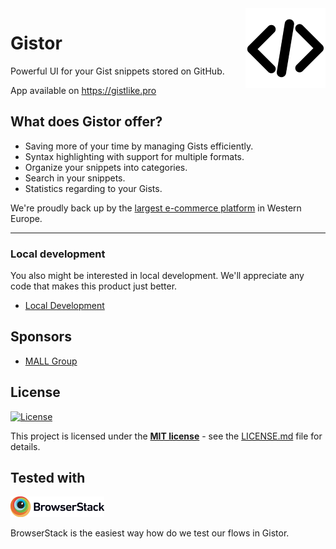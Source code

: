 <img src="/src/statics/icons/favicon-128x128.png" alt="logo" width="128" height="128" align="right" />

# Gistor
Powerful UI for your Gist snippets stored on GitHub.

App available on https://gistlike.pro

## What does Gistor offer?
 - Saving more of your time by managing Gists efficiently.
 - Syntax highlighting with support for multiple formats.
 - Organize your snippets into categories.
 - Search in your snippets.
 - Statistics regarding to your Gists.

We're proudly back up by the [largest e-commerce platform](http://www.mallgroup.com) in Western Europe.

---

### Local development
You also might be interested in local development. We'll appreciate any code that makes this product just better.

 - [Local Development](/docs/development.md)

## Sponsors
 - [MALL Group](http://www.mallgroup.com)

## License
[![License](http://img.shields.io/:license-mit-blue.svg?style=flat-square)](http://badges.mit-license.org)

This project is licensed under the **[MIT license](http://opensource.org/licenses/mit-license.php)** - see the [LICENSE.md](/LICENSE.md) file for details.

## Tested with
[<img src="/src/statics/Browserstack-logo@2x.png" alt="BrowserStack" width="150" />](https://www.browserstack.com/)

BrowserStack is the easiest way how do we test our flows in Gistor.
